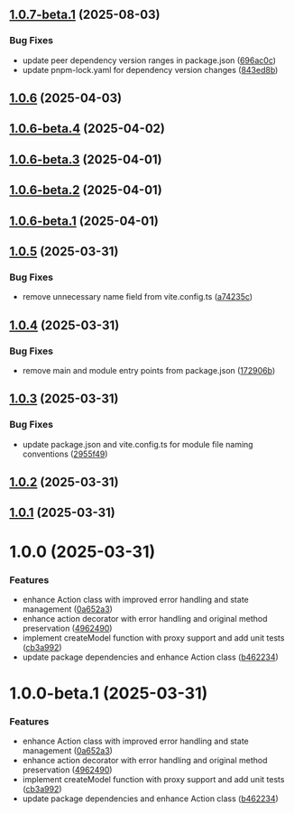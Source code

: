 ## [1.0.7-beta.1](https://github.com/vue-modeler/model/compare/v1.0.6...v1.0.7-beta.1) (2025-08-03)


### Bug Fixes

* update peer dependency version ranges in package.json ([696ac0c](https://github.com/vue-modeler/model/commit/696ac0c58c4d09304eb1cd29fadbc7b0ceeed3fc))
* update pnpm-lock.yaml for dependency version changes ([843ed8b](https://github.com/vue-modeler/model/commit/843ed8b8ced65ae4dd987cc4c794418c37bf64e9))

## [1.0.6](https://github.com/vue-modeler/model/compare/v1.0.5...v1.0.6) (2025-04-03)

## [1.0.6-beta.4](https://github.com/vue-modeler/model/compare/v1.0.6-beta.3...v1.0.6-beta.4) (2025-04-02)

## [1.0.6-beta.3](https://github.com/vue-modeler/model/compare/v1.0.6-beta.2...v1.0.6-beta.3) (2025-04-01)

## [1.0.6-beta.2](https://github.com/vue-modeler/model/compare/v1.0.6-beta.1...v1.0.6-beta.2) (2025-04-01)

## [1.0.6-beta.1](https://github.com/vue-modeler/model/compare/v1.0.5...v1.0.6-beta.1) (2025-04-01)

## [1.0.5](https://github.com/vue-modeler/model/compare/v1.0.4...v1.0.5) (2025-03-31)


### Bug Fixes

* remove unnecessary name field from vite.config.ts ([a74235c](https://github.com/vue-modeler/model/commit/a74235c2dfac7dca79536d89009a66a1fbd96885))

## [1.0.4](https://github.com/vue-modeler/model/compare/v1.0.3...v1.0.4) (2025-03-31)


### Bug Fixes

* remove main and module entry points from package.json ([172906b](https://github.com/vue-modeler/model/commit/172906beb17178666648897d56ec6bccd96141b5))

## [1.0.3](https://github.com/vue-modeler/model/compare/v1.0.2...v1.0.3) (2025-03-31)


### Bug Fixes

* update package.json and vite.config.ts for module file naming conventions ([2955f49](https://github.com/vue-modeler/model/commit/2955f4953b9d2776697285f5f7a4085a157d1936))

## [1.0.2](https://github.com/vue-modeler/model/compare/v1.0.1...v1.0.2) (2025-03-31)

## [1.0.1](https://github.com/vue-modeler/model/compare/v1.0.0...v1.0.1) (2025-03-31)

# 1.0.0 (2025-03-31)


### Features

* enhance Action class with improved error handling and state management ([0a652a3](https://github.com/vue-modeler/model/commit/0a652a394901cdb77732fb8b5f942c89458ef17e))
* enhance action decorator with error handling and original method preservation ([4962490](https://github.com/vue-modeler/model/commit/4962490c9202ebc0f0028d617833a512ce65803a))
* implement createModel function with proxy support and add unit tests ([cb3a992](https://github.com/vue-modeler/model/commit/cb3a9922592a41ca8a0144fce9148c3ffe8e94c7))
* update package dependencies and enhance Action class ([b462234](https://github.com/vue-modeler/model/commit/b462234003732b522be9e66c05faf9dd9c696dac))

# 1.0.0-beta.1 (2025-03-31)


### Features

* enhance Action class with improved error handling and state management ([0a652a3](https://github.com/vue-modeler/model/commit/0a652a394901cdb77732fb8b5f942c89458ef17e))
* enhance action decorator with error handling and original method preservation ([4962490](https://github.com/vue-modeler/model/commit/4962490c9202ebc0f0028d617833a512ce65803a))
* implement createModel function with proxy support and add unit tests ([cb3a992](https://github.com/vue-modeler/model/commit/cb3a9922592a41ca8a0144fce9148c3ffe8e94c7))
* update package dependencies and enhance Action class ([b462234](https://github.com/vue-modeler/model/commit/b462234003732b522be9e66c05faf9dd9c696dac))
